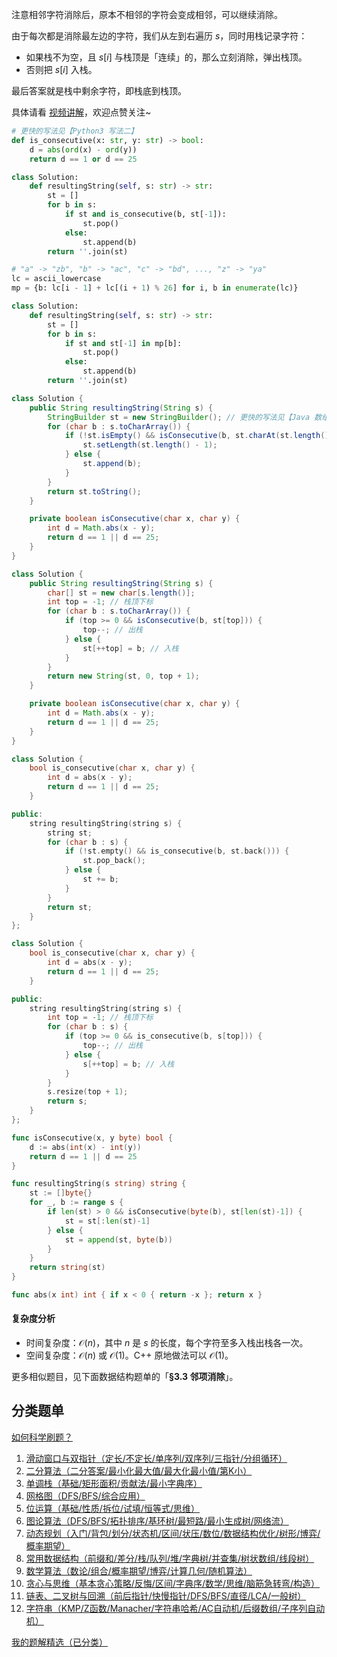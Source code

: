 注意相邻字符消除后，原本不相邻的字符会变成相邻，可以继续消除。

由于每次都是消除最左边的字符，我们从左到右遍历 $s$，同时用栈记录字符：

- 如果栈不为空，且 $s[i]$ 与栈顶是「连续」的，那么立刻消除，弹出栈顶。
- 否则把 $s[i]$ 入栈。

最后答案就是栈中剩余字符，即栈底到栈顶。

具体请看 [视频讲解](https://www.bilibili.com/video/BV1o1jgzJE51/?t=3m47s)，欢迎点赞关注~

```py [sol-Python3]
# 更快的写法见【Python3 写法二】
def is_consecutive(x: str, y: str) -> bool:
    d = abs(ord(x) - ord(y))
    return d == 1 or d == 25

class Solution:
    def resultingString(self, s: str) -> str:
        st = []
        for b in s:
            if st and is_consecutive(b, st[-1]):
                st.pop()
            else:
                st.append(b)
        return ''.join(st)
```

```py [sol-Python3 写法二]
# "a" -> "zb", "b" -> "ac", "c" -> "bd", ..., "z" -> "ya"
lc = ascii_lowercase
mp = {b: lc[i - 1] + lc[(i + 1) % 26] for i, b in enumerate(lc)}

class Solution:
    def resultingString(self, s: str) -> str:
        st = []
        for b in s:
            if st and st[-1] in mp[b]:
                st.pop()
            else:
                st.append(b)
        return ''.join(st)
```

```java [sol-Java]
class Solution {
    public String resultingString(String s) {
        StringBuilder st = new StringBuilder(); // 更快的写法见【Java 数组】
        for (char b : s.toCharArray()) {
            if (!st.isEmpty() && isConsecutive(b, st.charAt(st.length() - 1))) {
                st.setLength(st.length() - 1);
            } else {
                st.append(b);
            }
        }
        return st.toString();
    }

    private boolean isConsecutive(char x, char y) {
        int d = Math.abs(x - y);
        return d == 1 || d == 25;
    }
}
```

```java [sol-Java 数组]
class Solution {
    public String resultingString(String s) {
        char[] st = new char[s.length()];
        int top = -1; // 栈顶下标
        for (char b : s.toCharArray()) {
            if (top >= 0 && isConsecutive(b, st[top])) {
                top--; // 出栈
            } else {
                st[++top] = b; // 入栈
            }
        }
        return new String(st, 0, top + 1);
    }

    private boolean isConsecutive(char x, char y) {
        int d = Math.abs(x - y);
        return d == 1 || d == 25;
    }
}
```

```cpp [sol-C++]
class Solution {
    bool is_consecutive(char x, char y) {
        int d = abs(x - y);
        return d == 1 || d == 25;
    }

public:
    string resultingString(string s) {
        string st;
        for (char b : s) {
            if (!st.empty() && is_consecutive(b, st.back())) {
                st.pop_back();
            } else {
                st += b;
            }
        }
        return st;
    }
};
```

```cpp [sol-C++ 原地]
class Solution {
    bool is_consecutive(char x, char y) {
        int d = abs(x - y);
        return d == 1 || d == 25;
    }

public:
    string resultingString(string s) {
        int top = -1; // 栈顶下标
        for (char b : s) {
            if (top >= 0 && is_consecutive(b, s[top])) {
                top--; // 出栈
            } else {
                s[++top] = b; // 入栈
            }
        }
        s.resize(top + 1);
        return s;
    }
};
```

```go [sol-Go]
func isConsecutive(x, y byte) bool {
	d := abs(int(x) - int(y))
	return d == 1 || d == 25
}

func resultingString(s string) string {
	st := []byte{}
	for _, b := range s {
		if len(st) > 0 && isConsecutive(byte(b), st[len(st)-1]) {
			st = st[:len(st)-1]
		} else {
			st = append(st, byte(b))
		}
	}
	return string(st)
}

func abs(x int) int { if x < 0 { return -x }; return x }
```

#### 复杂度分析

- 时间复杂度：$\mathcal{O}(n)$，其中 $n$ 是 $s$ 的长度，每个字符至多入栈出栈各一次。
- 空间复杂度：$\mathcal{O}(n)$ 或 $\mathcal{O}(1)$。C++ 原地做法可以 $\mathcal{O}(1)$。

更多相似题目，见下面数据结构题单的「**§3.3 邻项消除**」。

## 分类题单

[如何科学刷题？](https://leetcode.cn/circle/discuss/RvFUtj/)

1. [滑动窗口与双指针（定长/不定长/单序列/双序列/三指针/分组循环）](https://leetcode.cn/circle/discuss/0viNMK/)
2. [二分算法（二分答案/最小化最大值/最大化最小值/第K小）](https://leetcode.cn/circle/discuss/SqopEo/)
3. [单调栈（基础/矩形面积/贡献法/最小字典序）](https://leetcode.cn/circle/discuss/9oZFK9/)
4. [网格图（DFS/BFS/综合应用）](https://leetcode.cn/circle/discuss/YiXPXW/)
5. [位运算（基础/性质/拆位/试填/恒等式/思维）](https://leetcode.cn/circle/discuss/dHn9Vk/)
6. [图论算法（DFS/BFS/拓扑排序/基环树/最短路/最小生成树/网络流）](https://leetcode.cn/circle/discuss/01LUak/)
7. [动态规划（入门/背包/划分/状态机/区间/状压/数位/数据结构优化/树形/博弈/概率期望）](https://leetcode.cn/circle/discuss/tXLS3i/)
8. [常用数据结构（前缀和/差分/栈/队列/堆/字典树/并查集/树状数组/线段树）](https://leetcode.cn/circle/discuss/mOr1u6/)
9. [数学算法（数论/组合/概率期望/博弈/计算几何/随机算法）](https://leetcode.cn/circle/discuss/IYT3ss/)
10. [贪心与思维（基本贪心策略/反悔/区间/字典序/数学/思维/脑筋急转弯/构造）](https://leetcode.cn/circle/discuss/g6KTKL/)
11. [链表、二叉树与回溯（前后指针/快慢指针/DFS/BFS/直径/LCA/一般树）](https://leetcode.cn/circle/discuss/K0n2gO/)
12. [字符串（KMP/Z函数/Manacher/字符串哈希/AC自动机/后缀数组/子序列自动机）](https://leetcode.cn/circle/discuss/SJFwQI/)

[我的题解精选（已分类）](https://github.com/EndlessCheng/codeforces-go/blob/master/leetcode/SOLUTIONS.md)
